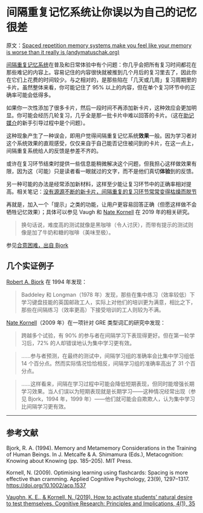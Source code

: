 # 间隔重复记忆系统让你误以为自己的记忆很差

原文：[Spaced repetition memory systems make you feel like your memory is worse than it really is (andymatuschak.org)](https://notes.andymatuschak.org/z4vCGd9Gt715AXtqTXxoKjrEawbvT9o9NA6DC)

[间隔重复记忆系统](https://notes.andymatuschak.org/z4eXdSMJFv2qVGXSUEKH4vdcHBrLHcFY1ZGfC)在普及和日常体验中有个问题：你几乎会把所有复习时间都花在那些难记的内容上。容易记住的内容很快就被推到几个月后的复习里去了，因此你在它们上花费的时间较少。与之相对的，是那些陷在「几天或几周」复习周期里的卡片。虽然整体来看，你可能记住了 95% 以上的内容，但在单个复习环节中的正确率可能会低得多。

如果你一次性添加了很多卡片，然后一段时间不再添加新卡片，这种效应会更加明显。你可能会经历几轮复习，几乎全是那一批卡片中难以回答的卡片。（这在[助记媒介](https://notes.andymatuschak.org/z4rRX3qwSSJRsEkdXKwH2shamgHNeRthrMLiF)的新手引导过程中是个问题）。

这种现象产生了一种误会，即用户觉得间隔重复记忆系统**效果**一般。因为学习者对这个系统效果的直观感受，仅仅来自于自己能否记住被问到的卡片，在这一点上，间隔重复系统给人的反馈是参差不齐的。

或许在复习环节结束时提供一些信息能稍微解决这个问题，但我担心这样做效果有限，因为这（可能）只是读者看一眼就过的文字，而不是他们真切**体验**到的反馈。

另一种可能的办法是经常添加新材料，这样至少能让复习环节中的正确率相对提高。相关笔记：[没有源源不断的新卡片，间隔重复的复习环节常常变得枯燥而脱节](https://notes.andymatuschak.org/z4hNAfe6TrqjxCydF3CaAVn1svaqiu86JFVBz)

再就是，加入一个「提示」之类的功能，让用户更容易回答正确（但愿这样做不会牺牲记忆效果）；具体可以参见 Vaugh 和 [Nate Kornell](https://notes.andymatuschak.org/z88ihqREJVzHg3iwR7cRee4ZNevQvDYSzj7Zw) 在 2019 年的相关研究。

> 换句话说，难度高的测试就像是黑咖啡（令人讨厌），而带有提示的测试则像是加了牛奶和糖的咖啡（美味至极）。

参见[合意困难，出自 Bjork](https://notes.andymatuschak.org/z49u8mtc9wZoY7siV7nz4V3PG2oMkNBn7AgUk)

## 几个实证例子

[Robert A. Bjork](https://notes.andymatuschak.org/zcHyJy8EutFjUfJcEUw7sYLJ4UVTmR3NDsYS) 在 1994 年发现：

> Baddeley 和 Longman（1978 年）发现，那些在集中练习（效率较低）下学习键盘技能的英国邮政工人，实际上对他们的培训更为满意，相比之下，那些在间隔练习（效率更高）下接受培训的工人则较为不满。

[Nate Kornell](https://notes.andymatuschak.org/z88ihqREJVzHg3iwR7cRee4ZNevQvDYSzj7Zw)（2009 年）在一项针对 GRE 类型词汇的研究中发现：

> 跨越多个试验，有 90% 的参与者在间隔学习下表现得更好。但在第一轮学习后，72% 的人却错误地认为集中学习更有效。

> ……参与者预测，在最终的测试中，间隔学习组的准确率会比集中学习组低 14 个百分点。然而实际情况恰恰相反，间隔学习组的准确率高出了 31 个百分点。

> ……这样看来，间隔在学习过程中可能会降低短期表现，但同时能增强长期学习效果。当人们误以为短期表现就是长期学习——这种情况经常出现（参见 Bjork，1994 年，1999 年）——他们就可能会自欺欺人，认为集中学习比间隔学习更有效。

------

## 参考文献

Bjork, R. A. (1994). Memory and Metamemory Considerations in the Training of Human Beings. In J. Metcalfe & A. Shimamura (Eds.), Metacognition: Knowing about Knowing (pp. 185–205). MIT Press.

Kornell, N. (2009). Optimising learning using flashcards: Spacing is more effective than cramming. Applied Cognitive Psychology, 23(9), 1297–1317. https://doi.org/10.1002/acp.1537

[Vaughn, K. E., & Kornell, N. (2019). How to activate students’ natural desire to test themselves. Cognitive Research: Principles and Implications, 4(1), 35](https://notes.andymatuschak.org/z2rbPH6LWwumtCoahMHirGpHwLH1sDqab1xHE)